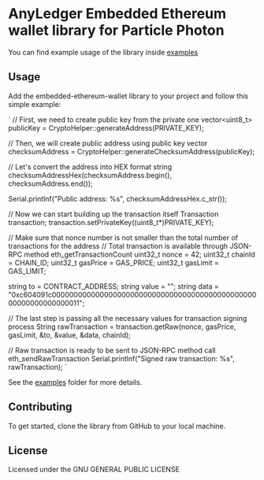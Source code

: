# AnyLedger Embedded Ethereum wallet library for Particle Photon

You can find example usage of the library inside [examples](examples)

## Usage

Add the embedded-ethereum-wallet library to your project and follow this simple example:

`
// First, we need to create public key from the private one
vector<uint8_t> publicKey = CryptoHelper::generateAddress(PRIVATE_KEY);

// Then, we will create public address using public key
vector<char> checksumAddress = CryptoHelper::generateChecksumAddress(publicKey);

// Let's convert the address into HEX format
string checksumAddressHex(checksumAddress.begin(), checksumAddress.end());

Serial.printlnf("Public address: %s", checksumAddressHex.c_str());

// Now we can start building up the transaction itself
Transaction transaction;
transaction.setPrivateKey((uint8_t*)PRIVATE_KEY);

// Make sure that nonce number is not smaller than the total number of transactions for the address
// Total transaction is available through JSON-RPC method eth_getTransactionCount
uint32_t nonce = 42;
uint32_t chainId = CHAIN_ID;
uint32_t gasPrice = GAS_PRICE;
uint32_t gasLimit = GAS_LIMIT;

string to = CONTRACT_ADDRESS;
string value = "";
string data = "0xc604091c0000000000000000000000000000000000000000000000000000000000000011";

// The last step is passing all the necessary values for transaction signing process
String rawTransaction = transaction.getRaw(nonce, gasPrice, gasLimit, &to, &value, &data, chainId);

// Raw transaction is ready to be sent to JSON-RPC method call eth_sendRawTransaction
Serial.printlnf("Signed raw transaction: %s", rawTransaction);
`

See the [examples](examples) folder for more details.

## Contributing

To get started, clone the library from GitHub to your local machine.

## License

Licensed under the GNU GENERAL PUBLIC LICENSE
